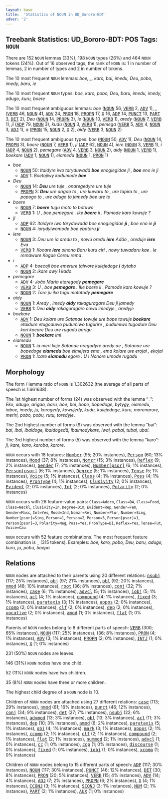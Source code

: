 ```yaml
---
layout: base
title:  'Statistics of NOUN in UD_Bororo-BDT'
udver: '2'
---
```


## Treebank Statistics: UD_Bororo-BDT: POS Tags: `NOUN`

There are 152 `NOUN` lemmas (33%), 198 `NOUN` types (26%) and 464 `NOUN` tokens (24%).
Out of 16 observed tags, the rank of `NOUN` is: 1 in number of lemmas, 2 in number of types and 2 in number of tokens.

The 10 most frequent `NOUN` lemmas: <em>boe, _, karo, bai, imedu, Deu, pobo, imedy, baru, ie</em>

The 10 most frequent `NOUN` types:  <em>boe, karo, pobo, Deu, baru, imedu, imedy, adugo, kuru, boere</em>

The 10 most frequent ambiguous lemmas: <em>boe</em> (<tt><a href="bor_bdt-pos-NOUN.html">NOUN</a></tt> 56, <tt><a href="bor_bdt-pos-VERB.html">VERB</a></tt> 2, <tt><a href="bor_bdt-pos-ADV.html">ADV</a></tt> 1), <em>_</em> (<tt><a href="bor_bdt-pos-VERB.html">VERB</a></tt> 46, <tt><a href="bor_bdt-pos-NOUN.html">NOUN</a></tt> 41, <tt><a href="bor_bdt-pos-ADV.html">ADV</a></tt> 24, <tt><a href="bor_bdt-pos-PRON.html">PRON</a></tt> 18, <tt><a href="bor_bdt-pos-PROPN.html">PROPN</a></tt> 17, <tt><a href="bor_bdt-pos-X.html">X</a></tt> 16, <tt><a href="bor_bdt-pos-ADP.html">ADP</a></tt> 14, <tt><a href="bor_bdt-pos-PUNCT.html">PUNCT</a></tt> 13, <tt><a href="bor_bdt-pos-PART.html">PART</a></tt> 3, <tt><a href="bor_bdt-pos-DET.html">DET</a></tt> 2), <em>Deu</em> (<tt><a href="bor_bdt-pos-NOUN.html">NOUN</a></tt> 14, <tt><a href="bor_bdt-pos-PROPN.html">PROPN</a></tt> 3), <em>ie</em> (<tt><a href="bor_bdt-pos-NOUN.html">NOUN</a></tt> 10, <tt><a href="bor_bdt-pos-VERB.html">VERB</a></tt> 1), <em>aredy</em> (<tt><a href="bor_bdt-pos-NOUN.html">NOUN</a></tt> 7, <tt><a href="bor_bdt-pos-VERB.html">VERB</a></tt> 1), <em>ji</em> (<tt><a href="bor_bdt-pos-ADP.html">ADP</a></tt> 79, <tt><a href="bor_bdt-pos-NOUN.html">NOUN</a></tt> 3), <em>kudu</em> (<tt><a href="bor_bdt-pos-NOUN.html">NOUN</a></tt> 3, <tt><a href="bor_bdt-pos-VERB.html">VERB</a></tt> 1), <em>pemega</em> (<tt><a href="bor_bdt-pos-VERB.html">VERB</a></tt> 5, <tt><a href="bor_bdt-pos-ADV.html">ADV</a></tt> 4, <tt><a href="bor_bdt-pos-NOUN.html">NOUN</a></tt> 3, <tt><a href="bor_bdt-pos-ADJ.html">ADJ</a></tt> 1), <em>a</em> (<tt><a href="bor_bdt-pos-PRON.html">PRON</a></tt> 15, <tt><a href="bor_bdt-pos-NOUN.html">NOUN</a></tt> 2, <tt><a href="bor_bdt-pos-X.html">X</a></tt> 2), <em>aidy</em> (<tt><a href="bor_bdt-pos-VERB.html">VERB</a></tt> 3, <tt><a href="bor_bdt-pos-NOUN.html">NOUN</a></tt> 2)

The 10 most frequent ambiguous types:  <em>boe</em> (<tt><a href="bor_bdt-pos-NOUN.html">NOUN</a></tt> 50, <tt><a href="bor_bdt-pos-ADV.html">ADV</a></tt> 1), <em>Deu</em> (<tt><a href="bor_bdt-pos-NOUN.html">NOUN</a></tt> 14, <tt><a href="bor_bdt-pos-PROPN.html">PROPN</a></tt> 3), <em>boere</em> (<tt><a href="bor_bdt-pos-NOUN.html">NOUN</a></tt> 7, <tt><a href="bor_bdt-pos-VERB.html">VERB</a></tt> 1), <em>ji</em> (<tt><a href="bor_bdt-pos-ADP.html">ADP</a></tt> 62, <tt><a href="bor_bdt-pos-NOUN.html">NOUN</a></tt> 4), <em>iere</em> (<tt><a href="bor_bdt-pos-NOUN.html">NOUN</a></tt> 3, <tt><a href="bor_bdt-pos-VERB.html">VERB</a></tt> 1), <em>i</em> (<tt><a href="bor_bdt-pos-ADP.html">ADP</a></tt> 4, <tt><a href="bor_bdt-pos-NOUN.html">NOUN</a></tt> 2), <em>pemegare</em> (<tt><a href="bor_bdt-pos-ADV.html">ADV</a></tt> 4, <tt><a href="bor_bdt-pos-VERB.html">VERB</a></tt> 3, <tt><a href="bor_bdt-pos-NOUN.html">NOUN</a></tt> 2), <em>aidy</em> (<tt><a href="bor_bdt-pos-NOUN.html">NOUN</a></tt> 1, <tt><a href="bor_bdt-pos-VERB.html">VERB</a></tt> 1), <em>boekare</em> (<tt><a href="bor_bdt-pos-ADV.html">ADV</a></tt> 1, <tt><a href="bor_bdt-pos-NOUN.html">NOUN</a></tt> 1), <em>eiamedu</em> (<tt><a href="bor_bdt-pos-NOUN.html">NOUN</a></tt> 1, <tt><a href="bor_bdt-pos-PRON.html">PRON</a></tt> 1)


* <em>boe</em>
  * <tt><a href="bor_bdt-pos-NOUN.html">NOUN</a></tt> 50: <em>Itaidyre iwo taryduwadä <b>boe</b> enogiegidae ji , <b>boe</b> eno ie ji</em>
  * <tt><a href="bor_bdt-pos-ADV.html">ADV</a></tt> 1: <em>Boetojiwy kodumode <b>boe</b></em>
* <em>Deu</em>
  * <tt><a href="bor_bdt-pos-NOUN.html">NOUN</a></tt> 14: <em><b>Deu</b> ure tuje , onaregedyre ure tuje</em>
  * <tt><a href="bor_bdt-pos-PROPN.html">PROPN</a></tt> 3: <em><b>Deu</b> ure arigao to , ure kuwaru to , ure tapira to , ure popogo to , ure adugo to jamedy boe ure to</em>
* <em>boere</em>
  * <tt><a href="bor_bdt-pos-NOUN.html">NOUN</a></tt> 7: <em><b>boere</b> tugu moto to botuwo</em>
  * <tt><a href="bor_bdt-pos-VERB.html">VERB</a></tt> 1: <em>U , boe pemegare . Ike <b>boere</b> ii . Pamode karo kowuje ?</em>
* <em>ji</em>
  * <tt><a href="bor_bdt-pos-ADP.html">ADP</a></tt> 62: <em>Itaidyre iwo taryduwadä boe enogiegidae <b>ji</b> , boe eno ie <b>ji</b></em>
  * <tt><a href="bor_bdt-pos-NOUN.html">NOUN</a></tt> 4: <em>iorydyiwamode boe ebataru <b>ji</b></em>
* <em>iere</em>
  * <tt><a href="bor_bdt-pos-NOUN.html">NOUN</a></tt> 3: <em>Deu ure ia aredu to , nowu oredu <b>iere</b> Adão , oreduje <b>iere</b> Eva</em>
  * <tt><a href="bor_bdt-pos-VERB.html">VERB</a></tt> 1: <em>Kocare <b>iere</b> oinono Baru kuru ciri , nowy tuwadaru kae . Ie remawure Kogae Cereu rema .</em>
* <em>i</em>
  * <tt><a href="bor_bdt-pos-ADP.html">ADP</a></tt> 4: <em>boecoji boe emerure taiwore kuiejedoge <b>i</b> dytabo</em>
  * <tt><a href="bor_bdt-pos-NOUN.html">NOUN</a></tt> 2: <em>ikare awy <b>i</b> kado</em>
* <em>pemegare</em>
  * <tt><a href="bor_bdt-pos-ADV.html">ADV</a></tt> 4: <em>João Maria etaregody <b>pemegare</b></em>
  * <tt><a href="bor_bdt-pos-VERB.html">VERB</a></tt> 3: <em>U , boe <b>pemegare</b> . Ike boere ii . Pamode karo kowuje ?</em>
  * <tt><a href="bor_bdt-pos-NOUN.html">NOUN</a></tt> 2: <em>Tare ju ika tugu mototody <b>pemegare</b></em>
* <em>aidy</em>
  * <tt><a href="bor_bdt-pos-NOUN.html">NOUN</a></tt> 1: <em>Aredy , imedy <b>aidy</b> rakaguragare Deu ji jamedy</em>
  * <tt><a href="bor_bdt-pos-VERB.html">VERB</a></tt> 1: <em>Deu <b>aidy</b> rakaguragare cowu imedyje , aredyje</em>
* <em>boekare</em>
  * <tt><a href="bor_bdt-pos-ADV.html">ADV</a></tt> 1: <em>Deu koiare ure Satanae towuje ure bope towuje <b>boekare</b> etaidure etugoduwo pudumiwo tugurire , pudumiwo tugodure Deu kori kocare Deu ure rugadu barigu</em>
  * <tt><a href="bor_bdt-pos-NOUN.html">NOUN</a></tt> 1: <em><b>boekare</b> imi</em>
* <em>eiamedu</em>
  * <tt><a href="bor_bdt-pos-NOUN.html">NOUN</a></tt> 1: <em>ia meri keje Satanae aregodyre aredy ae , Satanae ure bopedoge <b>eiamedu</b> boe eimejera ema , ema koiare ure erojai , ekojai</em>
  * <tt><a href="bor_bdt-pos-PRON.html">PRON</a></tt> 1: <em>Icare <b>eiamedu</b> egore : U ! Nonore umode rugadu</em>

## Morphology

The form / lemma ratio of `NOUN` is 1.302632 (the average of all parts of speech is 1.661638).

The 1st highest number of forms (24) was observed with the lemma “_”: <em>Eko, adugo, arigao, baru, boe, boi, bope, bopedoge, bytygy, eiamedu, iaboe, imedy, ju, korogedy, kowujedy, kudu, kuiejedoge, kuru, marenarure, meriri, pobo, pobu, rutu, toredyje</em>.

The 2nd highest number of forms (9) was observed with the lemma “bai”: <em>bai, ibai, ibaidoge, ibaidogedä, ibaimodykare, iwai, pabai, tubai, ubai</em>.

The 3rd highest number of forms (5) was observed with the lemma “karo”: <em>ji, kare, karo, karoba, karore</em>.

`NOUN` occurs with 18 features: <tt><a href="bor_bdt-feat-Number.html">Number</a></tt> (95; 20% instances), <tt><a href="bor_bdt-feat-Person.html">Person</a></tt> (60; 13% instances), <tt><a href="bor_bdt-feat-Mood.html">Mood</a></tt> (37; 8% instances), <tt><a href="bor_bdt-feat-Nomzr.html">Nomzr</a></tt> (15; 3% instances), <tt><a href="bor_bdt-feat-Reflex.html">Reflex</a></tt> (9; 2% instances), <tt><a href="bor_bdt-feat-Gender.html">Gender</a></tt> (7; 2% instances), <tt><a href="bor_bdt-feat-Number-psor.html">Number[psor]</a></tt> (6; 1% instances), <tt><a href="bor_bdt-feat-Person-psor.html">Person[psor]</a></tt> (6; 1% instances), <tt><a href="bor_bdt-feat-Degree.html">Degree</a></tt> (5; 1% instances), <tt><a href="bor_bdt-feat-Tense.html">Tense</a></tt> (5; 1% instances), <tt><a href="bor_bdt-feat-Voice.html">Voice</a></tt> (5; 1% instances), <tt><a href="bor_bdt-feat-Class.html">Class</a></tt> (4; 1% instances), <tt><a href="bor_bdt-feat-Poss.html">Poss</a></tt> (4; 1% instances), <tt><a href="bor_bdt-feat-PronType.html">PronType</a></tt> (4; 1% instances), <tt><a href="bor_bdt-feat-Clusivity.html">Clusivity</a></tt> (2; 0% instances), <tt><a href="bor_bdt-feat-Evident.html">Evident</a></tt> (2; 0% instances), <tt><a href="bor_bdt-feat-Int.html">Int</a></tt> (2; 0% instances), <tt><a href="bor_bdt-feat-Polarity.html">Polarity</a></tt> (2; 0% instances)

`NOUN` occurs with 26 feature-value pairs: `Class=Adorn`, `Class=DA`, `Class=Food`, `Class=Neckl`, `Clusivity=In`, `Degree=Dim`, `Evident=Rep`, `Gender=Fem`, `Gender=Masc`, `Int=Yes`, `Mood=Ind`, `Nomzr=Rel`, `Number=Plur`, `Number=Sing`, `Number[psor]=Sing`, `Person=1`, `Person=2`, `Person=3`, `Person[psor]=1`, `Person[psor]=3`, `Polarity=Neg`, `Poss=Yes`, `PronType=Bi`, `Reflex=Yes`, `Tense=Fut`, `Voice=Cau`

`NOUN` occurs with 52 feature combinations.
The most frequent feature combination is `_` (315 tokens).
Examples: <em>boe, karo, pobo, Deu, baru, adugo, kuru, ju, pobu, boepa</em>


## Relations

`NOUN` nodes are attached to their parents using 20 different relations: <tt><a href="bor_bdt-dep-nsubj.html">nsubj</a></tt> (117; 25% instances), <tt><a href="bor_bdt-dep-obj.html">obj</a></tt> (97; 21% instances), <tt><a href="bor_bdt-dep-obl.html">obl</a></tt> (92; 20% instances), <tt><a href="bor_bdt-dep-nmod.html">nmod</a></tt> (48; 10% instances), <tt><a href="bor_bdt-dep-root.html">root</a></tt> (36; 8% instances), <tt><a href="bor_bdt-dep-conj.html">conj</a></tt> (32; 7% instances), <tt><a href="bor_bdt-dep-case.html">case</a></tt> (6; 1% instances), <tt><a href="bor_bdt-dep-advcl.html">advcl</a></tt> (5; 1% instances), <tt><a href="bor_bdt-dep-iobj.html">iobj</a></tt> (5; 1% instances), <tt><a href="bor_bdt-dep-acl.html">acl</a></tt> (4; 1% instances), <tt><a href="bor_bdt-dep-compound.html">compound</a></tt> (4; 1% instances), <tt><a href="bor_bdt-dep-fixed.html">fixed</a></tt> (3; 1% instances), <tt><a href="bor_bdt-dep-parataxis.html">parataxis</a></tt> (3; 1% instances), <tt><a href="bor_bdt-dep-appos.html">appos</a></tt> (2; 0% instances), <tt><a href="bor_bdt-dep-ccomp.html">ccomp</a></tt> (2; 0% instances), <tt><a href="bor_bdt-dep-clf.html">clf</a></tt> (2; 0% instances), <tt><a href="bor_bdt-dep-dep.html">dep</a></tt> (2; 0% instances), <tt><a href="bor_bdt-dep-vocative.html">vocative</a></tt> (2; 0% instances), <tt><a href="bor_bdt-dep-amod.html">amod</a></tt> (1; 0% instances), <tt><a href="bor_bdt-dep-flat.html">flat</a></tt> (1; 0% instances)

Parents of `NOUN` nodes belong to 8 different parts of speech: <tt><a href="bor_bdt-pos-VERB.html">VERB</a></tt> (300; 65% instances), <tt><a href="bor_bdt-pos-NOUN.html">NOUN</a></tt> (117; 25% instances),  (36; 8% instances), <tt><a href="bor_bdt-pos-PRON.html">PRON</a></tt> (4; 1% instances), <tt><a href="bor_bdt-pos-ADV.html">ADV</a></tt> (3; 1% instances), <tt><a href="bor_bdt-pos-PROPN.html">PROPN</a></tt> (2; 0% instances), <tt><a href="bor_bdt-pos-INTJ.html">INTJ</a></tt> (1; 0% instances), <tt><a href="bor_bdt-pos-X.html">X</a></tt> (1; 0% instances)

231 (50%) `NOUN` nodes are leaves.

146 (31%) `NOUN` nodes have one child.

52 (11%) `NOUN` nodes have two children.

35 (8%) `NOUN` nodes have three or more children.

The highest child degree of a `NOUN` node is 10.

Children of `NOUN` nodes are attached using 27 different relations: <tt><a href="bor_bdt-dep-case.html">case</a></tt> (113; 29% instances), <tt><a href="bor_bdt-dep-nmod.html">nmod</a></tt> (61; 16% instances), <tt><a href="bor_bdt-dep-punct.html">punct</a></tt> (46; 12% instances), <tt><a href="bor_bdt-dep-conj.html">conj</a></tt> (34; 9% instances), <tt><a href="bor_bdt-dep-det.html">det</a></tt> (27; 7% instances), <tt><a href="bor_bdt-dep-nsubj.html">nsubj</a></tt> (22; 6% instances), <tt><a href="bor_bdt-dep-advmod.html">advmod</a></tt> (13; 3% instances), <tt><a href="bor_bdt-dep-obl.html">obl</a></tt> (13; 3% instances), <tt><a href="bor_bdt-dep-acl.html">acl</a></tt> (11; 3% instances), <tt><a href="bor_bdt-dep-dep.html">dep</a></tt> (10; 3% instances), <tt><a href="bor_bdt-dep-amod.html">amod</a></tt> (6; 2% instances), <tt><a href="bor_bdt-dep-parataxis.html">parataxis</a></tt> (5; 1% instances), <tt><a href="bor_bdt-dep-obj.html">obj</a></tt> (4; 1% instances), <tt><a href="bor_bdt-dep-mark.html">mark</a></tt> (3; 1% instances), <tt><a href="bor_bdt-dep-appos.html">appos</a></tt> (2; 1% instances), <tt><a href="bor_bdt-dep-ccomp.html">ccomp</a></tt> (2; 1% instances), <tt><a href="bor_bdt-dep-clf.html">clf</a></tt> (2; 1% instances), <tt><a href="bor_bdt-dep-compound.html">compound</a></tt> (2; 1% instances), <tt><a href="bor_bdt-dep-flat.html">flat</a></tt> (2; 1% instances), <tt><a href="bor_bdt-dep-nummod.html">nummod</a></tt> (2; 1% instances), <tt><a href="bor_bdt-dep-advcl.html">advcl</a></tt> (1; 0% instances), <tt><a href="bor_bdt-dep-cc.html">cc</a></tt> (1; 0% instances), <tt><a href="bor_bdt-dep-cop.html">cop</a></tt> (1; 0% instances), <tt><a href="bor_bdt-dep-discourse.html">discourse</a></tt> (1; 0% instances), <tt><a href="bor_bdt-dep-fixed.html">fixed</a></tt> (1; 0% instances), <tt><a href="bor_bdt-dep-iobj.html">iobj</a></tt> (1; 0% instances), <tt><a href="bor_bdt-dep-xcomp.html">xcomp</a></tt> (1; 0% instances)

Children of `NOUN` nodes belong to 15 different parts of speech: <tt><a href="bor_bdt-pos-ADP.html">ADP</a></tt> (117; 30% instances), <tt><a href="bor_bdt-pos-NOUN.html">NOUN</a></tt> (117; 30% instances), <tt><a href="bor_bdt-pos-PUNCT.html">PUNCT</a></tt> (46; 12% instances), <tt><a href="bor_bdt-pos-DET.html">DET</a></tt> (30; 8% instances), <tt><a href="bor_bdt-pos-PRON.html">PRON</a></tt> (20; 5% instances), <tt><a href="bor_bdt-pos-VERB.html">VERB</a></tt> (15; 4% instances), <tt><a href="bor_bdt-pos-ADV.html">ADV</a></tt> (14; 4% instances), <tt><a href="bor_bdt-pos-ADJ.html">ADJ</a></tt> (7; 2% instances), <tt><a href="bor_bdt-pos-PROPN.html">PROPN</a></tt> (6; 2% instances), <tt><a href="bor_bdt-pos-X.html">X</a></tt> (4; 1% instances), <tt><a href="bor_bdt-pos-CCONJ.html">CCONJ</a></tt> (3; 1% instances), <tt><a href="bor_bdt-pos-SCONJ.html">SCONJ</a></tt> (3; 1% instances), <tt><a href="bor_bdt-pos-NUM.html">NUM</a></tt> (2; 1% instances), <tt><a href="bor_bdt-pos-PART.html">PART</a></tt> (2; 1% instances), <tt><a href="bor_bdt-pos-AUX.html">AUX</a></tt> (1; 0% instances)

